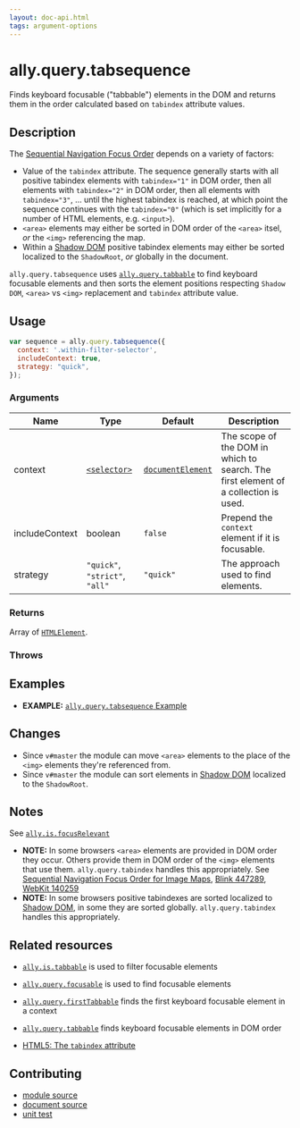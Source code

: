 ```yaml
---
layout: doc-api.html
tags: argument-options
---
```


# ally.query.tabsequence

Finds keyboard focusable ("tabbable") elements in the DOM and returns them in the order calculated based on `tabindex` attribute values.


## Description

The [Sequential Navigation Focus Order](../../concepts.md#Sequential-navigation-focus-order) depends on a variety of factors:

* Value of the `tabindex` attribute. The sequence generally starts with all positive tabindex elements with `tabindex="1"` in DOM order, then all elements with `tabindex="2"` in DOM order, then all elements with `tabindex="3"`, … until the highest tabindex is reached, at which point the sequence continues with the `tabindex="0"` (which is set implicitly for a number of HTML elements, e.g. `<input>`).
* `<area>` elements may either be sorted in DOM order of the `<area>` itsel, *or* the `<img>` referencing the map.
* Within a [Shadow DOM](http://caniuse.com/#feat=shadowdom) positive tabindex elements may either be sorted localized to the `ShadowRoot`, *or* globally in the document.

`ally.query.tabsequence` uses [`ally.query.tabbable`](tabbable.md) to find keyboard focusable elements and then sorts the element positions respecting `Shadow DOM`, `<area>` vs `<img>` replacement and `tabindex` attribute value.


## Usage

```js
var sequence = ally.query.tabsequence({
  context: '.within-filter-selector',
  includeContext: true,
  strategy: "quick",
});
```

### Arguments

| Name | Type | Default | Description |
| ---- | ---- | ------- | ----------- |
| context | [`<selector>`](../concepts.md#Selector) | [`documentElement`](https://developer.mozilla.org/en-US/docs/Web/API/Document/documentElement) | The scope of the DOM in which to search. The first element of a collection is used. |
| includeContext | boolean | `false` | Prepend the `context` element if it is focusable. |
| strategy | `"quick"`, `"strict"`, `"all"` | `"quick"` | The approach used to find elements. |

### Returns

Array of [`HTMLElement`](https://developer.mozilla.org/en/docs/Web/API/HTMLElement).

### Throws


## Examples

* **EXAMPLE:** [`ally.query.tabsequence` Example](./tabsequence.example.html)


## Changes

* Since `v#master` the module can move `<area>` elements to the place of the `<img>` elements they're referenced from.
* Since `v#master` the module can sort elements in [Shadow DOM](http://caniuse.com/#feat=shadowdom) localized to the `ShadowRoot`.


## Notes

See [`ally.is.focusRelevant`](../is/focus-relevant.md#Notes)

* **NOTE:** In some browsers `<area>` elements are provided in DOM order they occur. Others provide them in DOM order of the `<img>` elements that use them. `ally.query.tabindex` handles this appropriately. See [Sequential Navigation Focus Order for Image Maps](https://www.w3.org/Bugs/Public/show_bug.cgi?id=27787), [Blink 447289](https://code.google.com/p/chromium/issues/detail?id=447289), [WebKit 140259](https://bugs.webkit.org/show_bug.cgi?id=140259)
* **NOTE:** In some browsers positive tabindexes are sorted localized to [Shadow DOM](http://caniuse.com/#feat=shadowdom), in some they are sorted globally. `ally.query.tabindex` handles this appropriately.


## Related resources

* [`ally.is.tabbable`](../is/tabbable.md) is used to filter focusable elements
* [`ally.query.focusable`](focusable.md) is used to find focusable elements
* [`ally.query.firstTabbable`](first-tabbable.md) finds the first keyboard focusable element in a context
* [`ally.query.tabbable`](tabbable.md) finds keyboard focusable elements in DOM order

* [HTML5: The `tabindex` attribute](http://www.w3.org/TR/html5/editing.html#sequential-focus-navigation-and-the-tabindex-attribute)


## Contributing

* [module source](https://github.com/medialize/ally.js/blob/master/src/query/tabsequence.js)
* [document source](https://github.com/medialize/ally.js/blob/master/docs/api/query/tabsequence.md)
* [unit test](https://github.com/medialize/ally.js/blob/master/test/unit/query.tabsequence.test.js)

